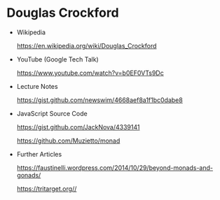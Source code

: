 # Douglas Crockford

* Wikipedia

  https://en.wikipedia.org/wiki/Douglas_Crockford

* YouTube (Google Tech Talk)

  https://www.youtube.com/watch?v=b0EF0VTs9Dc

* Lecture Notes

  https://gist.github.com/newswim/4668aef8a1f1bc0dabe8

* JavaScript Source Code

  https://gist.github.com/JackNova/4339141 

  https://github.com/Muzietto/monad

* Further Articles

  https://faustinelli.wordpress.com/2014/10/29/beyond-monads-and-gonads/
  
  https://tritarget.org//
  
